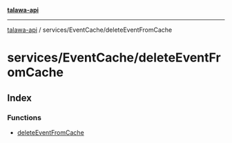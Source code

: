 [**talawa-api**](../../../README.md)

***

[talawa-api](../../../modules.md) / services/EventCache/deleteEventFromCache

# services/EventCache/deleteEventFromCache

## Index

### Functions

- [deleteEventFromCache](functions/deleteEventFromCache.md)

